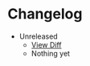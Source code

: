 # Changelog

- Unreleased
  * [View Diff](https://github.com/westonganger/automatic_rails_route_testing/compare/v0.1.0...master)
  * Nothing yet
